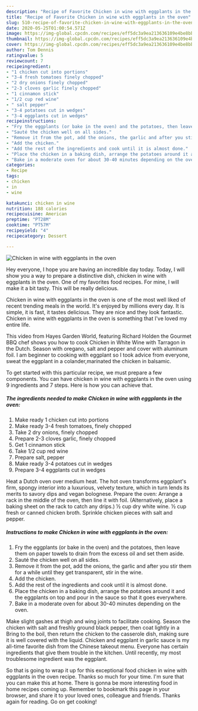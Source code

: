 ```yaml
---
description: "Recipe of Favorite Chicken in wine with eggplants in the oven"
title: "Recipe of Favorite Chicken in wine with eggplants in the oven"
slug: 510-recipe-of-favorite-chicken-in-wine-with-eggplants-in-the-oven
date: 2020-05-25T01:00:54.571Z
image: https://img-global.cpcdn.com/recipes/eff5dc3a9ea213636109e4be8bb0e096/751x532cq70/chicken-in-wine-with-eggplants-in-the-oven-recipe-main-photo.jpg
thumbnail: https://img-global.cpcdn.com/recipes/eff5dc3a9ea213636109e4be8bb0e096/751x532cq70/chicken-in-wine-with-eggplants-in-the-oven-recipe-main-photo.jpg
cover: https://img-global.cpcdn.com/recipes/eff5dc3a9ea213636109e4be8bb0e096/751x532cq70/chicken-in-wine-with-eggplants-in-the-oven-recipe-main-photo.jpg
author: Tom Dennis
ratingvalue: 5
reviewcount: 7
recipeingredient:
- "1 chicken cut into portions"
- "3-4 fresh tomatoes finely chopped"
- "2 dry onions finely chopped"
- "2-3 cloves garlic finely chopped"
- "1 cinnamon stick"
- "1/2 cup red wine"
- " salt pepper"
- "3-4 potatoes cut in wedges"
- "3-4 eggplants cut in wedges"
recipeinstructions:
- "Fry the eggplants (or bake in the oven) and the potatoes, then leave them on paper towels to drain from the excess oil and set them aside."
- "Sauté the chicken well on all sides."
- "Remove it from the pot, add the onions, the garlic and after you stir them for a while until they get transparent, stir in the wine."
- "Add the chicken."
- "Add the rest of the ingredients and cook until it is almost done."
- "Place the chicken in a baking dish, arrange the potatoes around it and the eggplants on top and pour in the sauce so that it goes everywhere."
- "Bake in a moderate oven for about 30-40 minutes depending on the oven."
categories:
- Recipe
tags:
- chicken
- in
- wine

katakunci: chicken in wine 
nutrition: 188 calories
recipecuisine: American
preptime: "PT28M"
cooktime: "PT57M"
recipeyield: "4"
recipecategory: Dessert

---
```



![Chicken in wine with eggplants in the oven](https://img-global.cpcdn.com/recipes/eff5dc3a9ea213636109e4be8bb0e096/751x532cq70/chicken-in-wine-with-eggplants-in-the-oven-recipe-main-photo.jpg)

Hey everyone, I hope you are having an incredible day today. Today, I will show you a way to prepare a distinctive dish, chicken in wine with eggplants in the oven. One of my favorites food recipes. For mine, I will make it a bit tasty. This will be really delicious.

Chicken in wine with eggplants in the oven is one of the most well liked of recent trending meals in the world. It's enjoyed by millions every day. It is simple, it is fast, it tastes delicious. They are nice and they look fantastic. Chicken in wine with eggplants in the oven is something that I've loved my entire life.

This video from Hayes Garden World, featuring Richard Holden the Gourmet BBQ chef shows you how to cook Chicken in White Wine with Tarragon in the Dutch. Season with oregano, salt and pepper and cover with aluminum foil. I am beginner to cooking with eggplant so I took advice from everyone, sweat the eggplant in a colander,marinated the chicken in balsamic.


To get started with this particular recipe, we must prepare a few components. You can have chicken in wine with eggplants in the oven using 9 ingredients and 7 steps. Here is how you can achieve that.

<!--inarticleads1-->

##### The ingredients needed to make Chicken in wine with eggplants in the oven:

1. Make ready 1 chicken cut into portions
1. Make ready 3-4 fresh tomatoes, finely chopped
1. Take 2 dry onions, finely chopped
1. Prepare 2-3 cloves garlic, finely chopped
1. Get 1 cinnamon stick
1. Take 1/2 cup red wine
1. Prepare  salt, pepper
1. Make ready 3-4 potatoes cut in wedges
1. Prepare 3-4 eggplants cut in wedges


Heat a Dutch oven over medium heat. The hot oven transforms eggplant&#39;s firm, spongy interior into a luxurious, velvety texture, which in turn lends its merits to savory dips and vegan bolognese. Prepare the oven: Arrange a rack in the middle of the oven, then line it with foil. (Alternatively, place a baking sheet on the rack to catch any drips.) ½ cup dry white wine. ½ cup fresh or canned chicken broth. Sprinkle chicken pieces with salt and pepper. 

<!--inarticleads2-->

##### Instructions to make Chicken in wine with eggplants in the oven:

1. Fry the eggplants (or bake in the oven) and the potatoes, then leave them on paper towels to drain from the excess oil and set them aside.
1. Sauté the chicken well on all sides.
1. Remove it from the pot, add the onions, the garlic and after you stir them for a while until they get transparent, stir in the wine.
1. Add the chicken.
1. Add the rest of the ingredients and cook until it is almost done.
1. Place the chicken in a baking dish, arrange the potatoes around it and the eggplants on top and pour in the sauce so that it goes everywhere.
1. Bake in a moderate oven for about 30-40 minutes depending on the oven.


Make slight gashes at thigh and wing joints to facilitate cooking. Season the chicken with salt and freshly ground black pepper, then coat lightly in a Bring to the boil, then return the chicken to the casserole dish, making sure it is well covered with the liquid. Chicken and eggplant in garlic sauce is my all-time favorite dish from the Chinese takeout menu. Everyone has certain ingredients that give them trouble in the kitchen. Until recently, my most troublesome ingredient was the eggplant. 

So that is going to wrap it up for this exceptional food chicken in wine with eggplants in the oven recipe. Thanks so much for your time. I'm sure that you can make this at home. There is gonna be more interesting food in home recipes coming up. Remember to bookmark this page in your browser, and share it to your loved ones, colleague and friends. Thanks again for reading. Go on get cooking!
